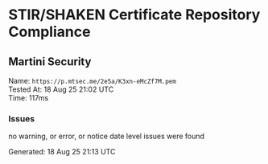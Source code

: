 # STIR/SHAKEN Certificate Repository Compliance

## Martini Security

Name: `https://p.mtsec.me/2e5a/K3xn-eMcZf7M.pem`\
Tested At: 18 Aug 25 21:02 UTC\
Time: 117ms

### Issues

no warning, or error, or notice date level issues were found

Generated: 18 Aug 25 21:13 UTC
